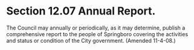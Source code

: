 Section 12.07 Annual Report.
============================

The Council may annually or periodically, as it may determine, publish a
comprehensive report to the people of Springboro covering the activities
and status or condition of the City government. (Amended 11-4-08.)
